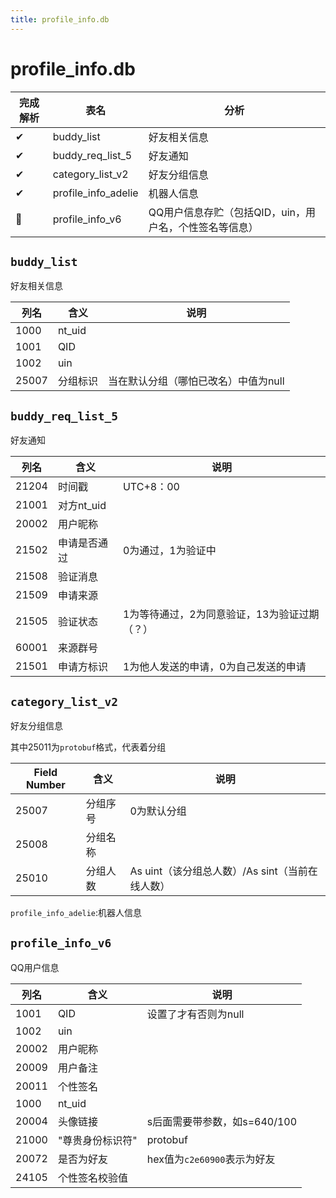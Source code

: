 ```yaml
---
title: profile_info.db
---
```


# profile_info.db
| 完成解析     | 表名                | 分析                                                   |
| ------------ | ------------------- | ------------------------------------------------------ |
| ✔            | buddy_list          | 好友相关信息                                           |
| ✔            | buddy_req_list_5    | 好友通知                                               |
| ✔            | category_list_v2    | 好友分组信息                                           |
| ✔            | profile_info_adelie | 机器人信息                                             |
| 🤔            | profile_info_v6     | QQ用户信息存贮（包括QID，uin，用户名，个性签名等信息） |

## `buddy_list`
好友相关信息

| 列名  | 含义     | 说明                                 |
| ----- | -------- | ------------------------------------ |
| 1000  | nt_uid   |                                      |
| 1001  | QID      |                                      |
| 1002  | uin      |                                      |
| 25007 | 分组标识 | 当在默认分组（哪怕已改名）中值为null |

## `buddy_req_list_5`
好友通知

| 列名  | 含义         | 说明                                         |
| ----- | ------------ | -------------------------------------------- |
| 21204 | 时间戳       | UTC+8：00                                    |
| 21001 | 对方nt_uid   |                                              |
| 20002 | 用户昵称     |                                              |
| 21502 | 申请是否通过 | 0为通过，1为验证中                           |
| 21508 | 验证消息     |                                              |
| 21509 | 申请来源     |                                              |
| 21505 | 验证状态     | 1为等待通过，2为同意验证，13为验证过期（？） |
| 60001 | 来源群号     |                                              |
| 21501 | 申请方标识   | 1为他人发送的申请，0为自己发送的申请         |

## `category_list_v2`
好友分组信息

其中25011为`protobuf`格式，代表着分组

| **Field Number** | 含义     | 说明                                            |
| ---------------- | -------- | ----------------------------------------------- |
| 25007            | 分组序号 | 0为默认分组                                     |
| 25008            | 分组名称 |                                                 |
| 25010            | 分组人数 | As uint（该分组总人数）/As sint（当前在线人数） |

`profile_info_adelie`:机器人信息

## `profile_info_v6`
QQ用户信息

| 列名  | 含义             | 说明                         |
| ----- | ---------------- | ---------------------------- |
| 1001  | QID              | 设置了才有否则为null         |
| 1002  | uin              |                              |
| 20002 | 用户昵称         |                              |
| 20009 | 用户备注         |                              |
| 20011 | 个性签名         |                              |
| 1000  | nt_uid           |                              |
| 20004 | 头像链接         | s后面需要带参数，如s=640/100 |
| 21000 | "尊贵身份标识符" | protobuf                     |
| 20072 | 是否为好友       | hex值为`c2e60900`表示为好友  |
| 24105 | 个性签名校验值   |                              |

